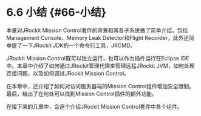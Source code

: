 # 6.6 小结 {#66-小结}

本章对JRockit Mission Control套件的背景和其各子系统做了简单介绍，包括Management Console、Memory Leak Detector和Flight Recorder，此外还简单提了一下JRockit JDK的一个命令行工具，JRCMD。

JRockit Mission Control既可以独立运行，也可以作为插件运行在Eclipse IDE中。本章中介绍了如何通过JRockit管理代理来管理远程JRockit JVM，如何处理连接问题，以及如何调试JRockit Mission Control。

在本章中，还介绍了如何对访问服务器端的Mission Control组件增加安全限制。最后，给出了在何处可以找到Mission Control插件的额外功能。

在接下来的几章中，会逐个介绍JRockit Mission Control套件中各个组件。

